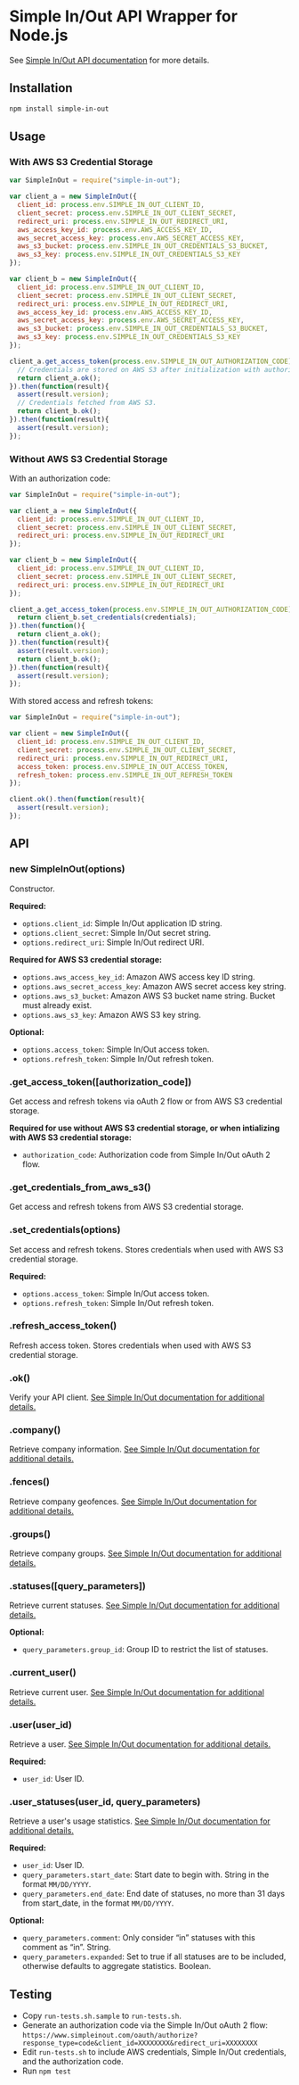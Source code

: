 Simple In/Out API Wrapper for Node.js
=====================================

See [Simple In/Out API documentation](http://www.simplymadeapps.com/developers/simpleinout/) for more details.

## Installation

```bash
npm install simple-in-out
```

## Usage

### With AWS S3 Credential Storage

```js
var SimpleInOut = require("simple-in-out");

var client_a = new SimpleInOut({
  client_id: process.env.SIMPLE_IN_OUT_CLIENT_ID,
  client_secret: process.env.SIMPLE_IN_OUT_CLIENT_SECRET,
  redirect_uri: process.env.SIMPLE_IN_OUT_REDIRECT_URI,
  aws_access_key_id: process.env.AWS_ACCESS_KEY_ID,
  aws_secret_access_key: process.env.AWS_SECRET_ACCESS_KEY,
  aws_s3_bucket: process.env.SIMPLE_IN_OUT_CREDENTIALS_S3_BUCKET,
  aws_s3_key: process.env.SIMPLE_IN_OUT_CREDENTIALS_S3_KEY
});

var client_b = new SimpleInOut({
  client_id: process.env.SIMPLE_IN_OUT_CLIENT_ID,
  client_secret: process.env.SIMPLE_IN_OUT_CLIENT_SECRET,
  redirect_uri: process.env.SIMPLE_IN_OUT_REDIRECT_URI,
  aws_access_key_id: process.env.AWS_ACCESS_KEY_ID,
  aws_secret_access_key: process.env.AWS_SECRET_ACCESS_KEY,
  aws_s3_bucket: process.env.SIMPLE_IN_OUT_CREDENTIALS_S3_BUCKET,
  aws_s3_key: process.env.SIMPLE_IN_OUT_CREDENTIALS_S3_KEY
});

client_a.get_access_token(process.env.SIMPLE_IN_OUT_AUTHORIZATION_CODE).then(function(){
  // Credentials are stored on AWS S3 after initialization with authorization code.
  return client_a.ok();
}).then(function(result){
  assert(result.version);
  // Credentials fetched from AWS S3.
  return client_b.ok();
}).then(function(result){
  assert(result.version);
});
```

### Without AWS S3 Credential Storage

With an authorization code:

```js
var SimpleInOut = require("simple-in-out");

var client_a = new SimpleInOut({
  client_id: process.env.SIMPLE_IN_OUT_CLIENT_ID,
  client_secret: process.env.SIMPLE_IN_OUT_CLIENT_SECRET,
  redirect_uri: process.env.SIMPLE_IN_OUT_REDIRECT_URI
});

var client_b = new SimpleInOut({
  client_id: process.env.SIMPLE_IN_OUT_CLIENT_ID,
  client_secret: process.env.SIMPLE_IN_OUT_CLIENT_SECRET,
  redirect_uri: process.env.SIMPLE_IN_OUT_REDIRECT_URI
});

client_a.get_access_token(process.env.SIMPLE_IN_OUT_AUTHORIZATION_CODE).then(function(credentials){
  return client_b.set_credentials(credentials);
}).then(function(){
  return client_a.ok();
}).then(function(result){
  assert(result.version);
  return client_b.ok();
}).then(function(result){
  assert(result.version);
});
```

With stored access and refresh tokens:

```js
var SimpleInOut = require("simple-in-out");

var client = new SimpleInOut({
  client_id: process.env.SIMPLE_IN_OUT_CLIENT_ID,
  client_secret: process.env.SIMPLE_IN_OUT_CLIENT_SECRET,
  redirect_uri: process.env.SIMPLE_IN_OUT_REDIRECT_URI,
  access_token: process.env.SIMPLE_IN_OUT_ACCESS_TOKEN,
  refresh_token: process.env.SIMPLE_IN_OUT_REFRESH_TOKEN
});

client.ok().then(function(result){
  assert(result.version);
});
```

## API

### new SimpleInOut(options)

Constructor.

__Required:__

 * `options.client_id`: Simple In/Out application ID string.
 * `options.client_secret`: Simple In/Out secret string.
 * `options.redirect_uri`: Simple In/Out redirect URI.

__Required for AWS S3 credential storage:__

 * `options.aws_access_key_id`: Amazon AWS access key ID string.
 * `options.aws_secret_access_key`: Amazon AWS secret access key string.
 * `options.aws_s3_bucket`: Amazon AWS S3 bucket name string. Bucket must already exist.
 * `options.aws_s3_key`: Amazon AWS S3 key string.

__Optional:__

 * `options.access_token`: Simple In/Out access token.
 * `options.refresh_token`: Simple In/Out refresh token.

### .get_access_token([authorization_code])

Get access and refresh tokens via oAuth 2 flow or from AWS S3 credential storage.

__Required for use without AWS S3 credential storage, or when intializing with AWS S3 credential storage:__

 * `authorization_code`: Authorization code from Simple In/Out oAuth 2 flow.

### .get_credentials_from_aws_s3()

Get access and refresh tokens from AWS S3 credential storage.

### .set_credentials(options)

Set access and refresh tokens. Stores credentials when used with AWS S3 credential storage.

__Required:__

 * `options.access_token`: Simple In/Out access token.
 * `options.refresh_token`: Simple In/Out refresh token.

### .refresh_access_token()

Refresh access token. Stores credentials when used with AWS S3 credential storage.

### .ok()

Verify your API client. [See Simple In/Out documentation for additional details.](http://www.simplymadeapps.com/developers/simpleinout/index.html#ok)

### .company()

Retrieve company information. [See Simple In/Out documentation for additional details.](http://www.simplymadeapps.com/developers/simpleinout/index.html#company)

### .fences()

Retrieve company geofences. [See Simple In/Out documentation for additional details.](http://www.simplymadeapps.com/developers/simpleinout/index.html#geofences)

### .groups()

Retrieve company groups. [See Simple In/Out documentation for additional details.](http://www.simplymadeapps.com/developers/simpleinout/index.html#groups)

### .statuses([query_parameters])

Retrieve current statuses. [See Simple In/Out documentation for additional details.](http://www.simplymadeapps.com/developers/simpleinout/index.html#statuses)

__Optional:__

 * `query_parameters.group_id`: Group ID to restrict the list of statuses.

### .current_user()

Retrieve current user. [See Simple In/Out documentation for additional details.](http://www.simplymadeapps.com/developers/simpleinout/index.html#get-the-current-user)

### .user(user_id)

Retrieve a user. [See Simple In/Out documentation for additional details.](http://www.simplymadeapps.com/developers/simpleinout/index.html#get-user)

__Required:__

 * `user_id`: User ID.

### .user_statuses(user_id, query_parameters)

Retrieve a user's usage statistics. [See Simple In/Out documentation for additional details.](http://www.simplymadeapps.com/developers/simpleinout/index.html#get-user-statuses)

__Required:__

 * `user_id`: User ID.
 * `query_parameters.start_date`: Start date to begin with. String in the format `MM/DD/YYYY`.
 * `query_parameters.end_date`: End date of statuses, no more than 31 days from start_date, in the format `MM/DD/YYYY`.

__Optional:__

 * `query_parameters.comment`: Only consider “in” statuses with this comment as “in”. String.
 * `query_parameters.expanded`: Set to true if all statuses are to be included, otherwise defaults to aggregate statistics. Boolean.

## Testing

 * Copy `run-tests.sh.sample` to `run-tests.sh`.
 * Generate an authorization code via the Simple In/Out oAuth 2 flow: `https://www.simpleinout.com/oauth/authorize?response_type=code&client_id=XXXXXXXX&redirect_uri=XXXXXXXX`
 * Edit `run-tests.sh` to include AWS credentials, Simple In/Out credentials, and the authorization code.
 * Run `npm test`
